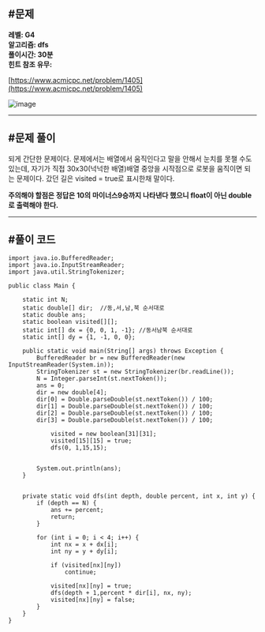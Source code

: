 ## **#문제**         

**레벨: G4  
알고리즘: dfs**  
**풀이시간: 30분  
힌트 참조 유무:**

[https://www.acmicpc.net/problem/1405](https://www.acmicpc.net/problem/1405)

![image](https://github.com/user-attachments/assets/369c8ff7-c0ae-44e4-a4c0-c641ea665b90)

---

## **#문제 풀이**        

되게 간단한 문제이다. 문제에서는 배열에서 움직인다고 말을 안해서 눈치를 못챌 수도 있는데, 자기가 직접 30x30(넉넉한 배열)배열 중앙을 시작점으로 로봇을 움직이면 되는 문제이다. 갔던 길은 visited = true로 표시한채 말이다.

**주의해야 할점은 정답은 10의 마이너스9승까지 나타낸다 했으니 float이 아닌 double로 출력해야 한다.**

---

## **#풀이 코드**      

```
import java.io.BufferedReader;
import java.io.InputStreamReader;
import java.util.StringTokenizer;

public class Main {

    static int N;
    static double[] dir;  //동,서,남,북 순서대로
    static double ans;
    static boolean visited[][];
    static int[] dx = {0, 0, 1, -1}; //동서남북 순서대로
    static int[] dy = {1, -1, 0, 0};

    public static void main(String[] args) throws Exception {
        BufferedReader br = new BufferedReader(new InputStreamReader(System.in));
        StringTokenizer st = new StringTokenizer(br.readLine());
        N = Integer.parseInt(st.nextToken());
        ans = 0;
        dir = new double[4];
        dir[0] = Double.parseDouble(st.nextToken()) / 100;
        dir[1] = Double.parseDouble(st.nextToken()) / 100;
        dir[2] = Double.parseDouble(st.nextToken()) / 100;
        dir[3] = Double.parseDouble(st.nextToken()) / 100;

            visited = new boolean[31][31];
            visited[15][15] = true;
            dfs(0, 1,15,15);


        System.out.println(ans);
    }


    private static void dfs(int depth, double percent, int x, int y) { 
        if (depth == N) {
            ans += percent;
            return;
        }

        for (int i = 0; i < 4; i++) {
            int nx = x + dx[i];
            int ny = y + dy[i];

            if (visited[nx][ny])
                continue;

            visited[nx][ny] = true;
            dfs(depth + 1,percent * dir[i], nx, ny);
            visited[nx][ny] = false;
        }
    }
}
```
